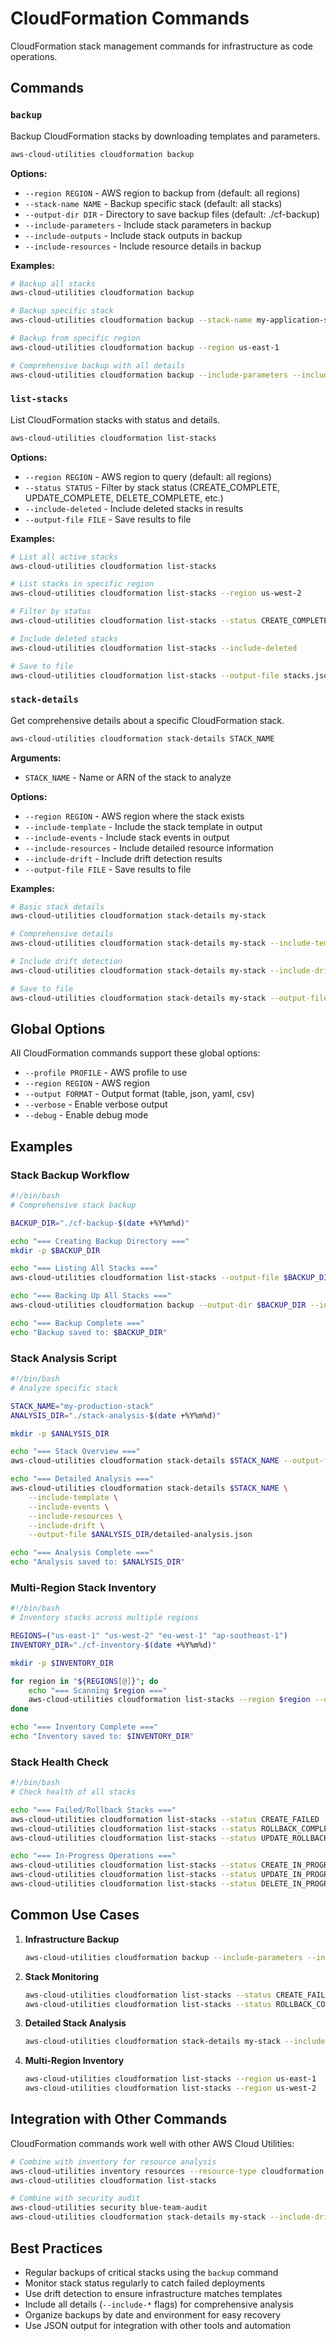 # CloudFormation Commands

CloudFormation stack management commands for infrastructure as code operations.

## Commands

### `backup`

Backup CloudFormation stacks by downloading templates and parameters.

```bash
aws-cloud-utilities cloudformation backup
```

**Options:**
- `--region REGION` - AWS region to backup from (default: all regions)
- `--stack-name NAME` - Backup specific stack (default: all stacks)
- `--output-dir DIR` - Directory to save backup files (default: ./cf-backup)
- `--include-parameters` - Include stack parameters in backup
- `--include-outputs` - Include stack outputs in backup
- `--include-resources` - Include resource details in backup

**Examples:**
```bash
# Backup all stacks
aws-cloud-utilities cloudformation backup

# Backup specific stack
aws-cloud-utilities cloudformation backup --stack-name my-application-stack

# Backup from specific region
aws-cloud-utilities cloudformation backup --region us-east-1

# Comprehensive backup with all details
aws-cloud-utilities cloudformation backup --include-parameters --include-outputs --include-resources
```

### `list-stacks`

List CloudFormation stacks with status and details.

```bash
aws-cloud-utilities cloudformation list-stacks
```

**Options:**
- `--region REGION` - AWS region to query (default: all regions)
- `--status STATUS` - Filter by stack status (CREATE_COMPLETE, UPDATE_COMPLETE, DELETE_COMPLETE, etc.)
- `--include-deleted` - Include deleted stacks in results
- `--output-file FILE` - Save results to file

**Examples:**
```bash
# List all active stacks
aws-cloud-utilities cloudformation list-stacks

# List stacks in specific region
aws-cloud-utilities cloudformation list-stacks --region us-west-2

# Filter by status
aws-cloud-utilities cloudformation list-stacks --status CREATE_COMPLETE

# Include deleted stacks
aws-cloud-utilities cloudformation list-stacks --include-deleted

# Save to file
aws-cloud-utilities cloudformation list-stacks --output-file stacks.json
```

### `stack-details`

Get comprehensive details about a specific CloudFormation stack.

```bash
aws-cloud-utilities cloudformation stack-details STACK_NAME
```

**Arguments:**
- `STACK_NAME` - Name or ARN of the stack to analyze

**Options:**
- `--region REGION` - AWS region where the stack exists
- `--include-template` - Include the stack template in output
- `--include-events` - Include stack events in output
- `--include-resources` - Include detailed resource information
- `--include-drift` - Include drift detection results
- `--output-file FILE` - Save results to file

**Examples:**
```bash
# Basic stack details
aws-cloud-utilities cloudformation stack-details my-stack

# Comprehensive details
aws-cloud-utilities cloudformation stack-details my-stack --include-template --include-events --include-resources

# Include drift detection
aws-cloud-utilities cloudformation stack-details my-stack --include-drift

# Save to file
aws-cloud-utilities cloudformation stack-details my-stack --output-file stack-analysis.json
```

## Global Options

All CloudFormation commands support these global options:

- `--profile PROFILE` - AWS profile to use
- `--region REGION` - AWS region
- `--output FORMAT` - Output format (table, json, yaml, csv)
- `--verbose` - Enable verbose output
- `--debug` - Enable debug mode

## Examples

### Stack Backup Workflow

```bash
#!/bin/bash
# Comprehensive stack backup

BACKUP_DIR="./cf-backup-$(date +%Y%m%d)"

echo "=== Creating Backup Directory ==="
mkdir -p $BACKUP_DIR

echo "=== Listing All Stacks ==="
aws-cloud-utilities cloudformation list-stacks --output-file $BACKUP_DIR/stack-list.json

echo "=== Backing Up All Stacks ==="
aws-cloud-utilities cloudformation backup --output-dir $BACKUP_DIR --include-parameters --include-outputs --include-resources

echo "=== Backup Complete ==="
echo "Backup saved to: $BACKUP_DIR"
```

### Stack Analysis Script

```bash
#!/bin/bash
# Analyze specific stack

STACK_NAME="my-production-stack"
ANALYSIS_DIR="./stack-analysis-$(date +%Y%m%d)"

mkdir -p $ANALYSIS_DIR

echo "=== Stack Overview ==="
aws-cloud-utilities cloudformation stack-details $STACK_NAME --output-file $ANALYSIS_DIR/overview.json

echo "=== Detailed Analysis ==="
aws-cloud-utilities cloudformation stack-details $STACK_NAME \
    --include-template \
    --include-events \
    --include-resources \
    --include-drift \
    --output-file $ANALYSIS_DIR/detailed-analysis.json

echo "=== Analysis Complete ==="
echo "Analysis saved to: $ANALYSIS_DIR"
```

### Multi-Region Stack Inventory

```bash
#!/bin/bash
# Inventory stacks across multiple regions

REGIONS=("us-east-1" "us-west-2" "eu-west-1" "ap-southeast-1")
INVENTORY_DIR="./cf-inventory-$(date +%Y%m%d)"

mkdir -p $INVENTORY_DIR

for region in "${REGIONS[@]}"; do
    echo "=== Scanning $region ==="
    aws-cloud-utilities cloudformation list-stacks --region $region --output-file $INVENTORY_DIR/stacks-$region.json
done

echo "=== Inventory Complete ==="
echo "Inventory saved to: $INVENTORY_DIR"
```

### Stack Health Check

```bash
#!/bin/bash
# Check health of all stacks

echo "=== Failed/Rollback Stacks ==="
aws-cloud-utilities cloudformation list-stacks --status CREATE_FAILED
aws-cloud-utilities cloudformation list-stacks --status ROLLBACK_COMPLETE
aws-cloud-utilities cloudformation list-stacks --status UPDATE_ROLLBACK_COMPLETE

echo "=== In-Progress Operations ==="
aws-cloud-utilities cloudformation list-stacks --status CREATE_IN_PROGRESS
aws-cloud-utilities cloudformation list-stacks --status UPDATE_IN_PROGRESS
aws-cloud-utilities cloudformation list-stacks --status DELETE_IN_PROGRESS
```

## Common Use Cases

1. **Infrastructure Backup**
   ```bash
   aws-cloud-utilities cloudformation backup --include-parameters --include-outputs
   ```

2. **Stack Monitoring**
   ```bash
   aws-cloud-utilities cloudformation list-stacks --status CREATE_FAILED
   aws-cloud-utilities cloudformation list-stacks --status ROLLBACK_COMPLETE
   ```

3. **Detailed Stack Analysis**
   ```bash
   aws-cloud-utilities cloudformation stack-details my-stack --include-template --include-drift
   ```

4. **Multi-Region Inventory**
   ```bash
   aws-cloud-utilities cloudformation list-stacks --region us-east-1
   aws-cloud-utilities cloudformation list-stacks --region us-west-2
   ```

## Integration with Other Commands

CloudFormation commands work well with other AWS Cloud Utilities:

```bash
# Combine with inventory for resource analysis
aws-cloud-utilities inventory resources --resource-type cloudformation
aws-cloud-utilities cloudformation list-stacks

# Combine with security audit
aws-cloud-utilities security blue-team-audit
aws-cloud-utilities cloudformation stack-details my-stack --include-drift
```

## Best Practices

- Regular backups of critical stacks using the `backup` command
- Monitor stack status regularly to catch failed deployments
- Use drift detection to ensure infrastructure matches templates
- Include all details (`--include-*` flags) for comprehensive analysis
- Organize backups by date and environment for easy recovery
- Use JSON output for integration with other tools and automation
